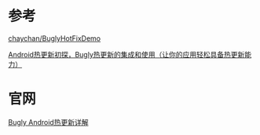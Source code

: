 

# 参考

[chaychan/BuglyHotFixDemo](https://github.com/chaychan/BuglyHotFixDemo/blob/master/app/tinker-support.gradle)

[Android热更新初探，Bugly热更新的集成和使用（让你的应用轻松具备热更新能力）](https://blog.csdn.net/chay_chan/article/details/78591621)

# 官网

[Bugly Android热更新详解]()















